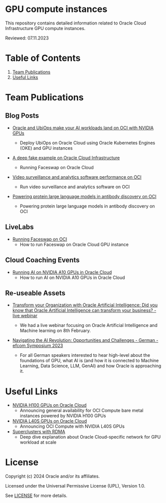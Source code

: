 # GPU compute instances
 
This repository contains detailed information related to Oracle Cloud Infrastructure GPU compute instances.
 
Reviewed: 07.11.2023
 
# Table of Contents
 
1. [Team Publications](#team-publications)
2. [Useful Links](#useful-links)
 
# Team Publications
 
## Blog Posts
 
- [Oracle and UbiOps make your AI workloads land on OCI with NVIDIA GPUs](https://blogs.oracle.com/cloud-infrastructure/post/ubiops-ai-workloads-on-oci)
    - Deploy UbiOps on Oracle Cloud using Oracle Kubernetes Engines (OKE) and GPU instances

- [A deep fake example on Oracle Cloud Infrastructure](https://blogs.oracle.com/cloud-infrastructure/post/a-deepfake-example-on-oracle-cloud-infrastructure)
    - Running Faceswap on Oracle Cloud
 
 - [Video surveillance and analytics software performance on OCI](https://blogs.oracle.com/cloud-infrastructure/post/video-surveillance-analytics-performance-oci)
    - Run video surveillance and analytics software on OCI
      
 - [Powering protein large language models in antibody discovery on OCI](https://blogs.oracle.com/cloud-infrastructure/post/powering-protein-llms-antibody-discovery-oci)
    - Powering protein large language models in antibody discovery on OCI

## LiveLabs
- [Running Faceswap on OCI](https://apexapps.oracle.com/pls/apex/r/dbpm/livelabs/view-workshop?wid=798&session=4731494759204)
    - How to run Faceswap on Oracle Cloud GPU instance

## Cloud Coaching Events
- [Running AI on NVIDIA A10 GPUs in Oracle Cloud](https://www.youtube.com/watch?v=auvNHWoblIA)
    - How to run AI on NVIDIA A10 GPUs in Oracle Cloud
 
 ## Re-useable Assets
- [Transform your Organization with Oracle Artificial Intelligence: Did you know that Oracle Artificial Intelligence can transform your business? - live webinar ]([https://www.youtube.com/watch?v=r_ZG2sUzhqo](https://videohub.oracle.com/media/Transform+your+Organization+with+Oracle+Artificial+Intelligence/1_8rhx6ua9))
    - We  had a live webinar focusing on Oracle Artificial Intelligence and Machine learning on 8th February.

- [Navigating the AI Revolution: Opportunities and Challenges - German - efcom Symposium 2023](https://www.youtube.com/watch?v=r_ZG2sUzhqo)
    - For all German speakers interested to hear high-level about the foundations of GPU, what AI is (and how it is connected to Machine Learning, Data Science, LLM, GenAI) and how Oracle is approaching it.
      
# Useful Links
 
- [NVIDIA H100 GPUs on Oracle Cloud](https://blogs.oracle.com/cloud-infrastructure/post/general-availability-oci-compute-nvidia-h100)
    - Announcing general availability for OCI Compute bare metal instances powered by NVIDIA H100 GPUs
- [NVIDIA L40S GPUs on Oracle Cloud](https://blogs.oracle.com/cloud-infrastructure/post/announcing-oci-compute-nvidia-l40s-gpus)
    - Announcing OCI Compute with NVIDIA L40S GPUs   
- [Superclusters with RDMA](https://blogs.oracle.com/cloud-infrastructure/post/superclusters-rdma-high-performance)
    - Deep dive explanation about Oracle Cloud-specific network for GPU workload at scale      

 
# License
 
Copyright (c) 2024 Oracle and/or its affiliates.
 
Licensed under the Universal Permissive License (UPL), Version 1.0.
 
See [LICENSE](https://github.com/oracle-devrel/technology-engineering/blob/main/LICENSE) for more details.
